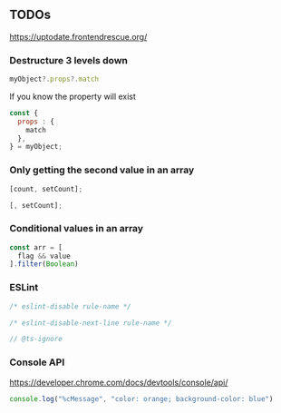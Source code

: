 ## TODOs
https://uptodate.frontendrescue.org/

### Destructure 3 levels down

```javascript
myObject?.props?.match
```

If you know the property will exist
```javascript
const {  
  props : {  
    match  
  },  
} = myObject;
```

### Only getting the second value in an array

```js
[count, setCount];
```

```js
[, setCount];
```


### Conditional values in an array
```javascript
const arr = [
  flag && value
].filter(Boolean)
```

### ESLint
```javascript
/* eslint-disable rule-name */

/* eslint-disable-next-line rule-name */

// @ts-ignore
```

### Console API
https://developer.chrome.com/docs/devtools/console/api/
```javascript
console.log("%cMessage", "color: orange; background-color: blue")
```
